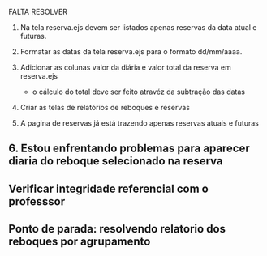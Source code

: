 FALTA RESOLVER

1. Na tela reserva.ejs devem ser listados apenas reservas da data atual e futuras.

2. Formatar as datas da tela reserva.ejs para o formato dd/mm/aaaa.

3. Adicionar as colunas valor da diária e valor total da reserva em reserva.ejs
    - o cálculo do total deve ser feito atravéz da subtração das datas

4. Criar as telas de relatórios de reboques e reservas

5. A pagina de reservas já está trazendo apenas reservas atuais e futuras

## 6. Estou enfrentando problemas para aparecer diaria do reboque selecionado  na reserva

## Verificar integridade referencial com o professsor

## Ponto de parada: resolvendo relatorio dos reboques por agrupamento
